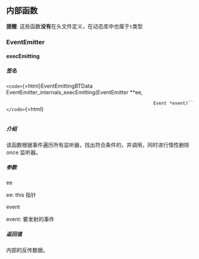 ## 内部函数

**提醒**: 这些函数**没有**在头文件定义，在动态库中也属于`t`类型

### EventEmitter

#### execEmitting

##### 签名

`<code>`{=html}EventEmittingBTData
EventEmitter_internals_execEmitting(EventEmitter \*\*ee,

`                                                       Event *event)``</code>`{=html}\
`                                                       `

##### 介绍

该函数根据事件遍历所有监听器，找出符合条件的，并调用，同时进行惰性删除
once 监听器。

##### 参数

ee

ee: this 指针

event

event: 要发射的事件

##### 返回值

内部的反传数据。
